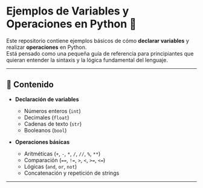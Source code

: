 # Ejemplos de Variables y Operaciones en Python 🐍

Este repositorio contiene ejemplos básicos de cómo **declarar variables** y realizar **operaciones** en Python.  
Está pensado como una pequeña guía de referencia para principiantes que quieran entender la sintaxis y la lógica fundamental del lenguaje.

---

## 📌 Contenido

- **Declaración de variables**
  - Números enteros (`int`)
  - Decimales (`float`)
  - Cadenas de texto (`str`)
  - Booleanos (`bool`)

- **Operaciones básicas**
  - Aritméticas (`+`, `-`, `*`, `/`, `//`, `%`, `**`)
  - Comparación (`==`, `!=`, `>`, `<`, `>=`, `<=`)
  - Lógicas (`and`, `or`, `not`)
  - Concatenación y repetición de strings

---
